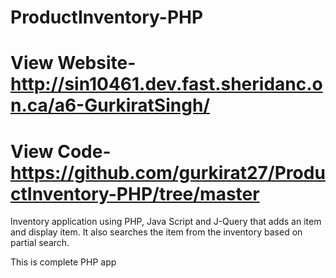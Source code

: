 # ProductInventory-PHP
# View Website- http://sin10461.dev.fast.sheridanc.on.ca/a6-GurkiratSingh/
# View Code- https://github.com/gurkirat27/ProductInventory-PHP/tree/master
Inventory application using PHP, Java Script and J-Query that adds an item and display item. 
It also searches the item from the inventory based on partial search.


This is complete PHP app
